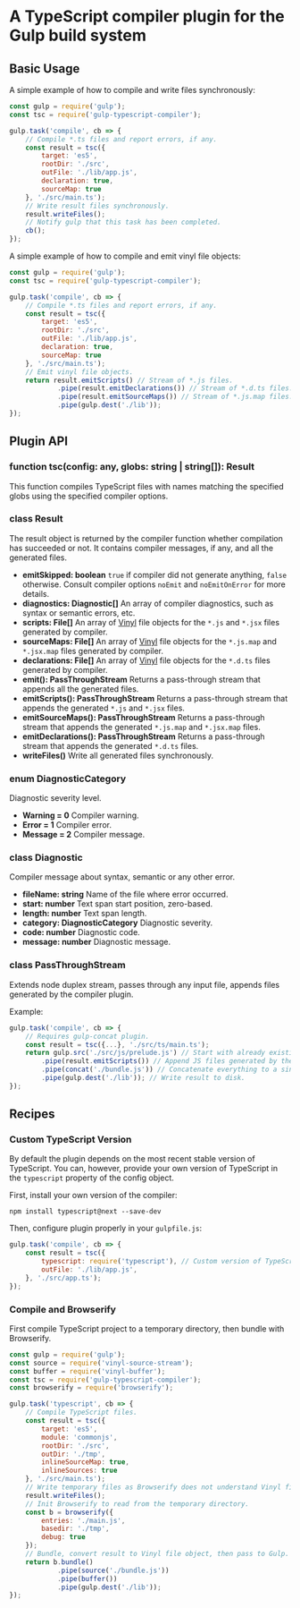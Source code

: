 # A TypeScript compiler plugin for the Gulp build system

## Basic Usage

A simple example of how to compile and write files synchronously:

```javascript
const gulp = require('gulp');
const tsc = require('gulp-typescript-compiler');

gulp.task('compile', cb => {
    // Compile *.ts files and report errors, if any.
    const result = tsc({
        target: 'es5',
        rootDir: './src',
        outFile: './lib/app.js',
        declaration: true,
        sourceMap: true
    }, './src/main.ts');
    // Write result files synchronously.
    result.writeFiles();
    // Notify gulp that this task has been completed.
    cb();
});
```

A simple example of how to compile and emit vinyl file objects:

```javascript
const gulp = require('gulp');
const tsc = require('gulp-typescript-compiler');

gulp.task('compile', cb => {
    // Compile *.ts files and report errors, if any.
    const result = tsc({
        target: 'es5',
        rootDir: './src',
        outFile: './lib/app.js',
        declaration: true,
        sourceMap: true
    }, './src/main.ts');
    // Emit vinyl file objects.
    return result.emitScripts() // Stream of *.js files.
            .pipe(result.emitDeclarations()) // Stream of *.d.ts files.
            .pipe(result.emitSourceMaps()) // Stream of *.js.map files.
            .pipe(gulp.dest('./lib'));
});
```

## Plugin API

### function tsc(config: any, globs: string | string[]): Result

This function compiles TypeScript files with names matching the specified globs using the specified compiler options.

### class Result

The result object is returned by the compiler function whether compilation has succeeded or not. It contains compiler messages, if any, and all the generated files.

* **emitSkipped: boolean**
  `true` if compiler did not generate anything, `false` otherwise. Consult compiler options `noEmit` and `noEmitOnError` for more details.
* **diagnostics: Diagnostic[]**
  An array of compiler diagnostics, such as syntax or semantic errors, etc.
* **scripts: File[]**
  An array of [Vinyl](https://github.com/gulpjs/vinyl-fs)  file objects for the `*.js` and `*.jsx` files generated by compiler.
* **sourceMaps: File[]**
  An array of [Vinyl](https://github.com/gulpjs/vinyl-fs)  file objects for the `*.js.map` and `*.jsx.map` files generated by compiler.
* **declarations: File[]**
  An array of [Vinyl](https://github.com/gulpjs/vinyl-fs)  file objects for the `*.d.ts` files generated by compiler.
* **emit(): PassThroughStream**
  Returns a pass-through stream that appends all the generated files.
* **emitScripts(): PassThroughStream**
  Returns a pass-through stream that appends the generated `*.js` and `*.jsx` files.
* **emitSourceMaps(): PassThroughStream**
 Returns a pass-through stream that appends the generated `*.js.map` and `*.jsx.map` files.
* **emitDeclarations(): PassThroughStream**
  Returns a pass-through stream that appends the generated `*.d.ts` files.
* **writeFiles()**
  Write all generated files synchronously.

### enum DiagnosticCategory

Diagnostic severity level.

* **Warning = 0**
  Compiler warning.
* **Error = 1**
  Compiler error.
* **Message = 2**
  Compiler message.

### class Diagnostic

Compiler message about syntax, semantic or any other error.

* **fileName: string**
  Name of the file where error occurred.
* **start: number**
  Text span start position, zero-based.
* **length: number**
  Text span length.
* **category: DiagnosticCategory**
  Diagnostic severity.
* **code: number**
  Diagnostic code.
* **message: number**
  Diagnostic message.

### class PassThroughStream

Extends node duplex stream, passes through any input file, appends files generated 
by the compiler plugin.

Example:

```javascript
gulp.task('compile', cb => {
    // Requires gulp-concat plugin.
    const result = tsc({...}, './src/ts/main.ts');
    return gulp.src('./src/js/prelude.js') // Start with already existing JS files.
        .pipe(result.emitScripts()) // Append JS files generated by the compiler.
        .pipe(concat('./bundle.js')) // Concatenate everything to a single file.
        .pipe(gulp.dest('./lib')); // Write result to disk.
});
```

## Recipes

### Custom TypeScript Version

By default the plugin depends on the most recent stable version of TypeScript. You can, however,
provide your own version of TypeScript in the `typescript` property of the config object.

First, install your own version of the compiler:

```shell
npm install typescript@next --save-dev
```

Then, configure plugin properly in your `gulpfile.js`:

```javascript
gulp.task('compile', cb => {
    const result = tsc({
        typescript: require('typescript'), // Custom version of TypeScript.
        outFile: './lib/app.js',
    }, './src/app.ts');
});
```

### Compile and Browserify

First compile TypeScript project to a temporary directory, then bundle with Browserify.

```javascript
const gulp = require('gulp');
const source = require('vinyl-source-stream');
const buffer = require('vinyl-buffer');
const tsc = require('gulp-typescript-compiler');
const browserify = require('browserify');

gulp.task('typescript', cb => {
    // Compile TypeScript files.
    const result = tsc({
        target: 'es5',
        module: 'commonjs',
        rootDir: './src',
        outDir: './tmp',
        inlineSourceMap: true,
        inlineSources: true
    }, './src/main.ts');
    // Write temporary files as Browserify does not understand Vinyl files.
    result.writeFiles();
    // Init Browserify to read from the temporary directory. 
    const b = browserify({
        entries: './main.js',
        basedir: './tmp',
        debug: true
    });
    // Bundle, convert result to Vinyl file object, then pass to Gulp.
    return b.bundle()
            .pipe(source('./bundle.js'))
            .pipe(buffer())
            .pipe(gulp.dest('./lib'));
});
```

